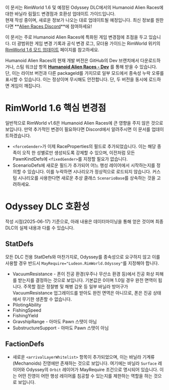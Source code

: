 
이 문서는 RimWorld 1.6 및 예정된 Odyssey DLC에서의 Humanoid Alien Races에 대한 바닐라 림월드 변경점과 호환성 업데이트 가이드입니다.  
현재 작성 중이며, 새로운 정보가 나오는 대로 업데이트될 예정입니다. 최신 정보를 원한다면 **[Alien Races Discord](http://discord.gg/XMCRj46)**에 참여하세요!

이 문서는 주로 Humanoid Alien Races에 특화된 게임 변경점에 초점을 두고 있습니다. 더 광범위한 게임 변경 기록과 공식 변경 로그, 모더용 가이드는 RimWorld 위키의 [RimWorld 1.6 모드 업데이트](https://rimworldwiki.com/wiki/Modding_Tutorials/RimWorld_1.6_Mod_Updates) 페이지를 참고하세요.

Humanoid Alien Races의 현재 개발 버전은 GitHub의 Dev 브랜치에서 다운로드하거나, 스팀 워크샵 항목 **[Humanoid Alien Races - Dev](https://steamcommunity.com/sharedfiles/filedetails/?id=2640710953)** 를 통해 받을 수 있습니다.  
단, 이는 라이브 버전과 다른 packageId를 가지므로 일부 모드에서 종속성 누락 오류를 표시할 수 있습니다. 이는 정상이며 무시해도 안전합니다. 단, 두 버전을 동시에 로드하면 게임이 깨집니다.

# RimWorld 1.6 핵심 변경점

일반적으로 RimWorld v1.6은 Humanoid Alien Races에 큰 영향을 주지 않은 것으로 보입니다. 만약 추가적인 변경이 필요하다면 Discord에서 알려주시면 이 문서를 업데이트하겠습니다.

* `<forceGender>`가 이제 RaceProperties의 필드로 추가되었습니다. 이는 해당 종족이 오직 한 성별로만 생성되도록 강제할 수 있으며, 이전처럼 모든 PawnKindDefs에 `<fixedGender>`를 지정할 필요가 없습니다.
* ScenarioDefs에 새로운 필드가 추가되어 어느 행성 레이어에서 시작하는지를 정의할 수 있습니다. 이를 누락하면 시나리오가 정상적으로 로드되지 않습니다. 커스텀 시나리오를 사용한다면 새로운 추상 클래스 `ScenarioBase`를 상속하는 것을 고려하세요.

# Odyssey DLC 호환성

작성 시점(2025-06-17) 기준으로, 아래 내용은 데이터마이닝을 통해 얻은 것이며 최종 DLC의 실제 내용과 다를 수 있습니다.

## StatDefs

모든 DLC 전용 StatDefs와 마찬가지로, Odyssey를 종속성으로 요구하지 않고 이를 사용할 경우 반드시 `MayRequire="Ludeon.RimWorld.Odyssey"`를 지정해야 합니다.

* VacuumResistance - 폰이 진공 환경(우주나 무산소 환경 등)에서 진공 화상 피해를 받는지를 결정하는 것으로 보입니다. 기본값은 0이며 1.0일 경우 완전 면역이 됩니다. 주목할 점은 정찰병 및 해병 갑옷 등 일부 바닐라 방어구가 VacuumResistance 업그레이드를 받아도 완전 면역은 아니므로, 폰은 진공 상태에서 무기한 생존할 수 없습니다.
* PilotingAbility
* FishingSpeed
* FishingYield
* GravshipRange - 아마도 Pawn 스탯이 아님
* SubstructureSupport - 아마도 Pawn 스탯이 아님

## FactionDefs

* 새로운 `<arrivalLayerWhitelist>` 항목이 추가되었으며, 이는 바닐라 기계류(Mechanoids) 진영에만 존재하는 것으로 보입니다. 여기에는 바닐라 `Surface` 레이어와 Odyssey의 `Orbit` 레이어가 MayRequire 조건으로 명시되어 있습니다. 이는 어떤 진영이 어떤 행성 레이어를 침공할 수 있는지를 제한하는 역할을 하는 것으로 보입니다.
